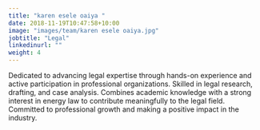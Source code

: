 ```yaml
---
title: "karen esele oaiya "
date: 2018-11-19T10:47:58+10:00
image: "images/team/karen esele oaiya.jpg"
jobtitle: "Legal"
linkedinurl: ""
weight: 4
---
```


Dedicated to advancing legal expertise through hands-on experience and active participation in professional organizations. Skilled in legal research, drafting, and case analysis. Combines academic knowledge with a strong interest in energy law to contribute meaningfully to the legal field. Committed to professional growth and making a positive impact in the industry.